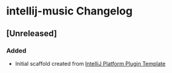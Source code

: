 <!-- Keep a Changelog guide -> https://keepachangelog.com -->

# intellij-music Changelog

## [Unreleased]
### Added
- Initial scaffold created from [IntelliJ Platform Plugin Template](https://github.com/JetBrains/intellij-platform-plugin-template)

